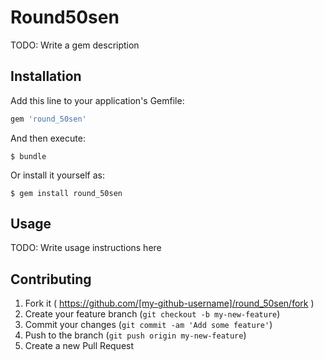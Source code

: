 # Round50sen

TODO: Write a gem description

## Installation

Add this line to your application's Gemfile:

```ruby
gem 'round_50sen'
```

And then execute:

    $ bundle

Or install it yourself as:

    $ gem install round_50sen

## Usage

TODO: Write usage instructions here

## Contributing

1. Fork it ( https://github.com/[my-github-username]/round_50sen/fork )
2. Create your feature branch (`git checkout -b my-new-feature`)
3. Commit your changes (`git commit -am 'Add some feature'`)
4. Push to the branch (`git push origin my-new-feature`)
5. Create a new Pull Request
